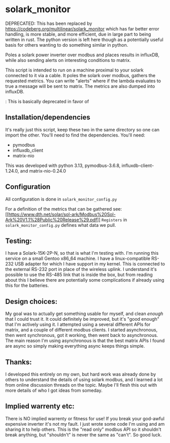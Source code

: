 # solark_monitor
DEPRECATED:
This has been replaced by https://codeberg.org/multilinear/solark_monitor
which has far better error handling, is more stable, and more efficient, due in
large part to being written in rust. The python version is left here though as a
potentially useful basis for others wanting to do something similar in python.

Poles a solark power inverter over modbus and places results in influxDB, while also sending alerts on interesting conditions to matrix.

This script is intended to run on a machine proximal to your solark connected to it via a cable. It poles the solark over modbus, gathers the requested metrics. You can write "alerts" where if the lambda evaluates to true a message will be sent to matrix. The metrics are also dumped into influxDB.

: This is basically deprecated in favor of



## Installation/dependencies
It's really just this script, keep these two in the same directory so one can import the other. You'll need to find the dependencies.
You'll need: 
- pymodbus
- influxdb_client
- matrix-nio

This was developed with python 3.13, pymodbus-3.6.8, influxdb-client-1.24.0, and matrix-nio-0.24.0

## Configuration

All configuration is done in `solark_monitor_config.py`

For a definition of the metrics that can be gathered see: [[https://www.dth.net/solar/sol-ark/Modbus%20Sol-Ark%20V1.1%28Public%20Release%29.pdf]]
`Registers` in `solark_monitor_config.py` defines what data we pull.

## Testing:

I have a Solark-15K-2P-N, so that is what I'm testing with. I'm running this service on a small Gentoo x86_64 machine. I have a linux-compatible RS-232 USB adapter for which I have support in my kernel. This is connected to the external RS-232 port in place of the wireless uplink. I understand it's possible to use the RS-485 link that is inside the box, but from reading about this I believe there are potentially some complications if already using this for the batteries.

## Design choices:

My goal was to actually get something usable for myself, and clean *enough* that I could trust it. It could definitely be improved, but it's "good enough" that I'm actively using it. I attempted using a several different APIs for matrix, and a couple of different modbus clients. I started asynchronous, then went synchronous, got it working, then went back to asynchronous. The main reason I'm using asynchronous is that the best matrix APIs I found are async so simply making everything async keeps things simple. 

## Thanks:

I developed this entirely on my own, but hard work was already done by others to understand the details of using solark modbus, and I learned a lot from online discussion threads on the topic. Maybe I'll flesh this out with more details of who I got ideas from someday.

## Implied warrenty etc:

There is NO implied warrenty or fitness for use! If you break your god-awful expensive inverter it's not my fault. I just wrote some code I'm using and am sharing it to help others. This is the "read only" modbus API so it shouldn't break anything, but "shouldn't" is never the same as "can't". So good luck.
